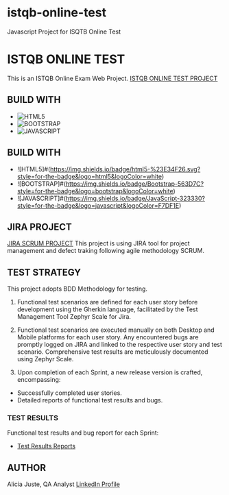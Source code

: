 # istqb-online-test
Javascript Project for ISQTB Online Test
# ISTQB ONLINE TEST
This is an ISTQB Online Exam Web Project.
[ISTQB ONLINE TEST PROJECT](https://github.com/AliciaJuste/istqb-online-test)

## BUILD WITH
* ![HTML5](https://img.shields.io/badge/html5-%23E34F26.svg?style=for-the-badge&logo=html5&logoColor=white)
* ![BOOTSTRAP](https://img.shields.io/badge/Bootstrap-563D7C?style=for-the-badge&logo=bootstrap&logoColor=white)
* ![JAVASCRIPT](https://img.shields.io/badge/JavaScript-323330?style=for-the-badge&logo=javascript&logoColor=F7DF1E)

## BUILD WITH
* ![HTML5]#(https://img.shields.io/badge/html5-%23E34F26.svg?style=for-the-badge&logo=html5&logoColor=white)
* ![BOOTSTRAP]#(https://img.shields.io/badge/Bootstrap-563D7C?style=for-the-badge&logo=bootstrap&logoColor=white)
* ![JAVASCRIPT]#(https://img.shields.io/badge/JavaScript-323330?style=for-the-badge&logo=javascript&logoColor=F7DF1E)



## JIRA PROJECT
[JIRA SCRUM PROJECT](https://aliciajuste-bootcampqa.atlassian.net/jira/software/projects/IOT/boards/4)
This project is using JIRA tool for project management and defect traking following agile methodology SCRUM.


## TEST STRATEGY
This project adopts BDD Methodology for testing.

1. Functional test scenarios are defined for each user story before development using the Gherkin language, facilitated by the Test Management Tool Zephyr Scale for Jira.

2. Functional test scenarios are executed manually on both Desktop and Mobile platforms for each user story. Any encountered bugs are promptly logged on JIRA and linked to the respective user story and test scenario. Comprehensive test results are meticulously documented using Zephyr Scale.

3. Upon completion of each Sprint, a new release version is crafted, encompassing:

* Successfully completed user stories.
* Detailed reports of functional test results and bugs.


### TEST RESULTS
Functional test results and bug report for each Sprint:
* [Test Results Reports](/test-results/) 


## AUTHOR
Alicia Juste, QA Analyst
[LinkedIn Profile](https://www.linkedin.com/in/alicia-juste/)
